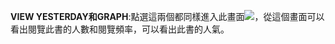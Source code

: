 **VIEW YESTERDAY和GRAPH**:點選這兩個都同樣進入此畫面![](https://dl.dropboxusercontent.com/s/g5ea5rxc0h3j3gs/%E8%9E%A2%E5%B9%95%E6%88%AA%E5%9C%96%202015-02-10%2009.23.09.png?dl=0)，從這個畫面可以看出閱覽此書的人數和閱覽頻率，可以看出此書的人氣。
